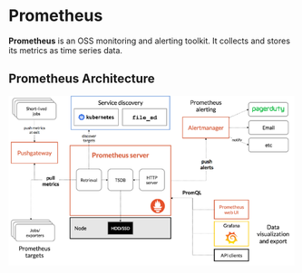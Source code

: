 # Prometheus

**Prometheus** is an OSS monitoring and alerting toolkit. It collects and stores its metrics as time series data.

## Prometheus Architecture

![Prometheus Architecture](./images/prometheus/architecture.png)
